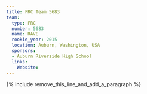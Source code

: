 ```yaml
---
title: FRC Team 5683
team:
  type: FRC
  number: 5683
  name: RAVE
  rookie_year: 2015
  location: Auburn, Washington, USA
  sponsors:
  - Auburn Riverside High School
  links:
    Website:
---
```


{% include remove_this_line_and_add_a_paragraph %}
